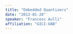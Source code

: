 ```yaml
---
title: "Embedded Quantizers"
date: "2013-01-28"
speaker: "Francesc Aulli"
affiliation: "GICI-UAB"
---
```

